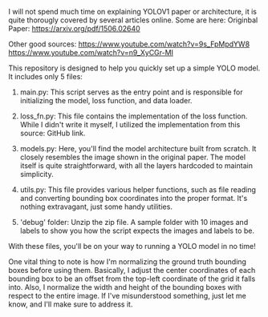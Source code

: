 I will not spend much time on explaining YOLOV1 paper or architecture, it is quite thorougly covered by several articles online.
Some are here: 
Originbal Paper: https://arxiv.org/pdf/1506.02640

Other good sources: https://www.youtube.com/watch?v=9s_FpMpdYW8   https://www.youtube.com/watch?v=n9_XyCGr-MI

This repository is designed to help you quickly set up a simple YOLO model. It includes only 5 files:

1. main.py: This script serves as the entry point and is responsible for initializing the model, loss function, and data loader.

2. loss_fn.py: This file contains the implementation of the loss function. While I didn't write it myself, I utilized the implementation from this source: GitHub link.

3. models.py: Here, you'll find the model architecture built from scratch. It closely resembles the image shown in the original paper. The model itself is quite straightforward, with all the layers hardcoded to maintain simplicity.

4. utils.py: This file provides various helper functions, such as file reading and converting bounding box coordinates into the proper format. It's nothing extravagant, just some handy utilities.

5. 'debug' folder: Unzip the zip file. A sample folder with 10 images and labels to show you how the script expects the images and labels to be.


With these files, you'll be on your way to running a YOLO model in no time!

One vital thing to note is how I'm normalizing the ground truth bounding boxes before using them. Basically, I adjust the center coordinates of each bounding box to be an offset from the top-left coordinate of the grid it falls into. Also, I normalize the width and height of the bounding boxes with respect to the entire image. If I've misunderstood something, just let me know, and I'll make sure to address it.
